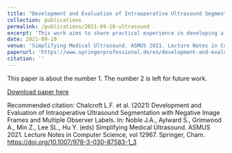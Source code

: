 ```yaml
---
title: "Development and Evaluation of Intraoperative Ultrasound Segmentation with Negative Image Frames and Multiple Observer Labels"
collection: publications
permalink: /publications/2021-09-10-ultrasound
excerpt: 'This work aims to share practical experience in developing a machine learning application that assists highly variable interventional imaging for prostate cancer patients.'
date: 2021-09-10
venue: 'Simplifying Medical Ultrasound. ASMUS 2021. Lecture Notes in Computer Science'
paperurl: 'https://www.springerprofessional.de/en/development-and-evaluation-of-intraoperative-ultrasound-segmenta/19688282'
citation: ''
---
```

This paper is about the number 1. The number 2 is left for future work.

[Download paper here](https://www.springerprofessional.de/en/development-and-evaluation-of-intraoperative-ultrasound-segmenta/19688282)

Recommended citation: Chalcroft L.F. et al. (2021) Development and Evaluation of Intraoperative Ultrasound Segmentation with Negative Image Frames and Multiple Observer Labels. In: Noble J.A., Aylward S., Grimwood A., Min Z., Lee SL., Hu Y. (eds) Simplifying Medical Ultrasound. ASMUS 2021. Lecture Notes in Computer Science, vol 12967. Springer, Cham. https://doi.org/10.1007/978-3-030-87583-1_3
